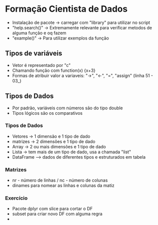 <h1>Formação Cientista de Dados</h1>

- Instalação de pacote -> carregar com "library" para utilizar no script
- "help.search()" -> Extremamente relevante para verificar metodos de alguma função e oq fazem
- "example()" -> Para utilizar exemplos da função

<h2>Tipos de variáveis</h2>

- Vetor é representado por "c"
- Chamando função com function(x) {x+3}
- Formas de atribuir valor a variaveis: "->", "<-", "=", "assign" (linha 51 - 03_)


<h2>Tipos de Dados</h2>

- Por padrão, variáveis com números são do tipo double
- Tipos lógicos são os comparativos


<h3>Tipos de Dados</h3>

- Vetores -> 1 dimensão e 1 tipo de dado
- matrizes -> 2 dimensões e 1 tipo de dado
- Array -> 2 ou mais dimensões e 1 tipo de dado
- Lista -> tem mais de um tipo de dado, usa a chamada "list"
- DataFrame --> dados de diferentes tipos e estruturados em tabela

<h3>Matrizes</h3>

- nr - número de linhas / nc - número de colunas
- dinames para nomear as linhas e colunas da matiz


<h3>Exercício</h3>

- Pacote dplyr com slice para cortar o DF
- subset para criar novo DF com alguma regra
- 



